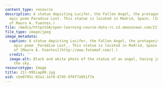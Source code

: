 ```yaml
---
content_type: resource
description: A statue depicting Lucifer, the Fallen Angel, the protagonist of Milton's
  epic poem Paradise Lost. This statue is located in Madrid, Spain. (Image courtesy
  of Mauro A. Fuentes.)
file: /media/https%3A/open-learning-course-data-rc.s3.amazonaws.com/21l-995-special-topics-in-literature-miltons-paradise-lost-january-iap-2008/cbe0795c02a11ef0d7459f6f7a951f7a_21l-995iap08.jpg
file_type: image/jpeg
image_metadata:
  caption: A statue depicting Lucifer, the Fallen Angel, the protagonist of Milton's
    epic poem _Paradise Lost_. This statue is located in Madrid, Spain. (Image courtesy
    of [Mauro A. Fuentes](http://www.fotomaf.com/).)
  credit: ''
  image-alt: Black and white photo of the statue of an angel, having just fallen from
    the sky.
resourcetype: Image
title: 21l-995iap08.jpg
uid: cbe0795c-02a1-1ef0-d745-9f6f7a951f7a
---
```

